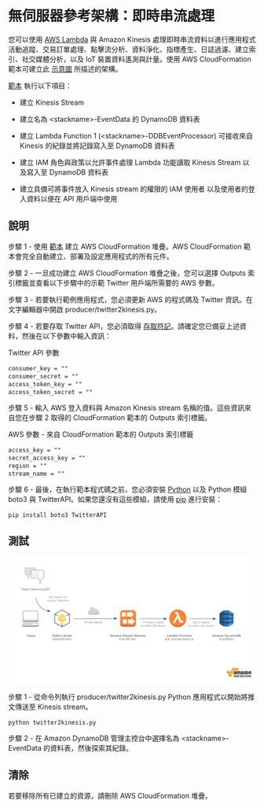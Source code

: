 
# 無伺服器參考架構：即時串流處理

您可以使用 [AWS Lambda](http://aws.amazon.com/lambda/) 與 Amazon Kinesis 處理即時串流資料以進行應用程式活動追蹤、交易訂單處理、點擊流分析、資料淨化、指標產生、日誌過濾、建立索引、社交媒體分析，以及 IoT 裝置資料遙測與計量。使用 AWS CloudFormation 範本可建立此 [示意圖](https://s3.amazonaws.com/awslambda-reference-architectures/stream-processing/lambda-refarch-streamprocessing.pdf) 所描述的架構。

[範本](https://s3.amazonaws.com/awslambda-reference-architectures/stream-processing/template.yaml)
執行以下項目：

-   建立 Kinesis Stream

-   建立名為 &lt;stackname&gt;-EventData 的 DynamoDB 資料表

-   建立 Lambda Function 1 (&lt;stackname&gt;-DDBEventProcessor)
    可接收來自 Kinesis 的紀錄並將記錄寫入至
    DynamoDB 資料表

-   建立 IAM 角色與政策以允許事件處理 Lambda
    功能讀取 Kinesis Stream 以及寫入至 DynamoDB 資料表

-   建立具備可將事件放入 Kinesis stream 的權限的 IAM 使用者
    以及使用者的登入資料以便在 API 用戶端中使用

## 說明

步驟 1 - 使用 [
範本](https://s3.amazonaws.com/awslambda-reference-architectures/stream-processing/template.yaml) 建立 AWS CloudFormation 堆疊。AWS CloudFormation 範本會完全自動建立、部署及設定應用程式的所有元件。

步驟 2 - 一旦成功建立 AWS CloudFormation 堆疊之後，您可以選擇 Outputs 索引標籤並查看以下步驟中的示範 Twitter 用戶端所需要的 AWS 參數。

步驟 3 - 若要執行範例應用程式，您必須更新 AWS 的程式碼及 Twitter 資訊。在文字編輯器中開啟 producer/twitter2kinesis.py。

步驟 4 - 若要存取 Twitter API，您必須取得 [存取符記](https://dev.twitter.com/oauth/overview/application-owner-access-tokens)。請確定您已備妥上述資料，然後在以下參數中輸入資訊：

Twitter API 參數
```
consumer_key = ""
consumer_secret = ""
access_token_key = ""
access_token_secret = ""
```

步驟 5 - 輸入 AWS 登入資料與 Amazon Kinesis stream 名稱的值。這些資訊來自您在步驟 2 取得的 CloudFormation 範本的 Outputs 索引標籤。

AWS 參數 - 來自 CloudFormation 範本的 Outputs 索引標籤
```
access_key = ""
secret_access_key = ""
region = ""
stream_name = ""
```

步驟 6 - 最後，在執行範本程式碼之前，您必須安裝 [Python](https://www.python.org/) 以及 Python 模組 boto3 與 TwitterAPI。如果您還沒有這些模組，請使用 [pip](http://pip.readthedocs.org/en/stable/installing/) 進行安裝：

```
pip install boto3 TwitterAPI
```

## 測試

![Client and Stream Processor Diagram](images/streamprocessing-diagram.png)

步驟 1 - 從命令列執行 producer/twitter2kinesis.py Python 應用程式以開始將推文傳送至 Kinesis stream。

```
python twitter2kinesis.py
```

步驟 2 - 在 Amazon DynamoDB 管理主控台中選擇名為 &lt;stackname&gt;-EventData 的資料表，然後探索其紀錄。

## 清除

若要移除所有已建立的資源，請刪除 AWS CloudFormation 堆疊。
